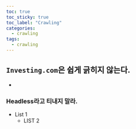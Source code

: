 ```yaml
---
toc: true
toc_sticky: true
toc_label: "Crawling"
categories:
  - crawling
tags:
  - crawling
---
```


## `Investing.com`은 쉽게 긁히지 않는다.

- 

### Headless라고 티내지 말라.

- List 1
  - LIST 2
